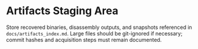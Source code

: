 # Artifacts Staging Area

Store recovered binaries, disassembly outputs, and snapshots referenced in `docs/artifacts_index.md`. Large files should be git-ignored if necessary; commit hashes and acquisition steps must remain documented.
